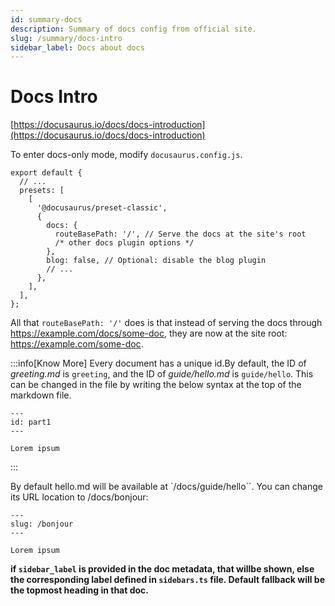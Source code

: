 ```yaml
---
id: summary-docs
description: Summary of docs config from official site.
slug: /summary/docs-intro
sidebar_label: Docs about docs
---
```


# Docs Intro

[https://docusaurus.io/docs/docs-introduction](https://docusaurus.io/docs/docs-introduction)

To enter docs-only mode, modify `docusaurus.config.js`.

```
export default {
  // ...
  presets: [
    [
      '@docusaurus/preset-classic',
      {
        docs: {
          routeBasePath: '/', // Serve the docs at the site's root
          /* other docs plugin options */
        },
        blog: false, // Optional: disable the blog plugin
        // ...
      },
    ],
  ],
};
```

All that `routeBasePath: '/'` does is that instead of serving the docs through https://example.com/docs/some-doc, they are now at the site root: https://example.com/some-doc.

:::info[Know More]
Every document has a unique id.By default, the ID of *greeting.md* is `greeting`, and the ID of *guide/hello.md* is `guide/hello`. This can be changed in the file by writing the below syntax at the top of the markdown file.

```
---
id: part1
---

Lorem ipsum
```
:::

By default hello.md will be available at `/docs/guide/hello``. You can change its URL location to /docs/bonjour:

```
---
slug: /bonjour
---

Lorem ipsum
```

**if `sidebar_label` is provided in the doc metadata, that willbe shown, else the corresponding label defined in `sidebars.ts` file. Default fallback will be the topmost heading in that doc.**